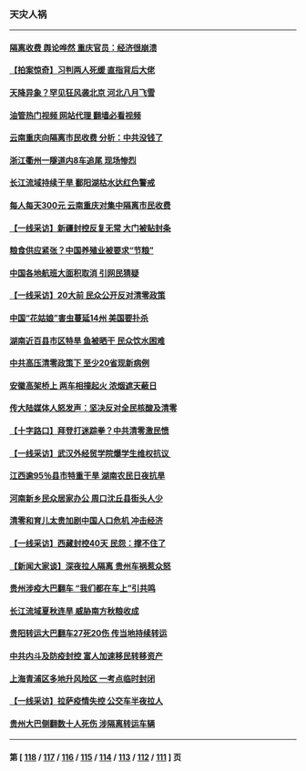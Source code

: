 ### 天灾人祸
---
#### [隔离收费 舆论哗然 重庆官员：经济很崩溃](../../pages/ncid280/n13831434.md?09240845) 
#### [【拍案惊奇】习判两人死缓 直指背后大佬](../../pages/ncid280/n13831371.md?09240845) 
#### [天降异象？罕见狂风袭北京 河北八月飞雪](../../pages/ncid280/n13831314.md?09240845) 
#### [油管热门视频 网站代理 翻墙必看视频](http://209.222.30.114:81/youtube.html?09240845)
#### [云南重庆向隔离市民收费 分析：中共没钱了](../../pages/ncid280/n13831172.md?09240845) 
#### [浙江衢州一隧道内8车追尾 现场惨烈](../../pages/ncid280/n13831240.md?09240845) 
#### [长江流域持续干旱 鄱阳湖枯水达红色警戒](../../pages/ncid280/n13830936.md?09240845) 
#### [每人每天300元 云南重庆对集中隔离市民收费](../../pages/ncid280/n13830676.md?09240845) 
#### [【一线采访】新疆封控反复无常 大门被贴封条](../../pages/ncid280/n13830349.md?09240845) 
#### [粮食供应紧张？中国养殖业被要求“节粮”](../../pages/ncid280/n13830088.md?09240845) 
#### [中国各地航班大面积取消 引网民猜疑](../../pages/ncid280/n13829873.md?09240845) 
#### [【一线采访】20大前 民众公开反对清零政策](../../pages/ncid280/n13829612.md?09240845) 
#### [中国“花姑娘”害虫蔓延14州 美国要扑杀](../../pages/ncid280/n13829751.md?09240845) 
#### [湖南近百县市区特旱 鱼被晒干 民众饮水困难](../../pages/ncid280/n13829599.md?09240845) 
#### [中共高压清零政策下 至少20省现新病例](../../pages/ncid280/n13829611.md?09240845) 
#### [安徽高架桥上 两车相撞起火 浓烟遮天蔽日](../../pages/ncid280/n13829523.md?09240845) 
#### [传大陆媒体人怒发声：坚决反对全民核酸及清零](../../pages/ncid280/n13829049.md?09240845) 
#### [【十字路口】拜登打迷踪拳？中共清零激民愤](../../pages/ncid280/n13828922.md?09240845) 
#### [【一线采访】武汉外经贸学院爆学生维权抗议 ](../../pages/ncid280/n13828888.md?09240845) 
#### [江西逾95％县市特重干旱 湖南农民日夜抗旱](../../pages/ncid280/n13828722.md?09240845) 
#### [河南新乡民众居家办公 周口沈丘县街头人少](../../pages/ncid280/n13828615.md?09240845) 
#### [清零和育儿太贵加剧中国人口危机 冲击经济](../../pages/ncid280/n13828621.md?09240845) 
#### [【一线采访】西藏封控40天 民怨：撑不住了](../../pages/ncid280/n13828223.md?09240845) 
#### [【新闻大家谈】深夜拉人隔离 贵州车祸惹众怒](../../pages/ncid280/n13828312.md?09240845) 
#### [贵州涉疫大巴翻车 “我们都在车上”引共鸣](../../pages/ncid280/n13828262.md?09240845) 
#### [长江流域夏秋连旱 威胁南方秋粮收成](../../pages/ncid280/n13828019.md?09240845) 
#### [贵阳转运大巴翻车27死20伤 传当地持续转运](../../pages/ncid280/n13827995.md?09240845) 
#### [中共内斗及防疫封控 富人加速移民转移资产](../../pages/ncid280/n13828035.md?09240845) 
#### [上海青浦区多地升风险区 一考点临时封闭](../../pages/ncid280/n13827971.md?09240845) 
#### [【一线采访】拉萨疫情失控 公交车半夜拉人](../../pages/ncid280/n13827559.md?09240845) 
#### [贵州大巴侧翻数十人死伤 涉隔离转运车辆](../../pages/ncid280/n13827493.md?09240845) 

---
#### 第 [ [118](./118.md?09240845) / [117](./117.md?09240845) / [116](./116.md?09240845) / [115](./115.md?09240845) / [114](./114.md?09240845) / [113](./113.md?09240845) / [112](./112.md?09240845) / [111](./111.md?09240845) ] 页
